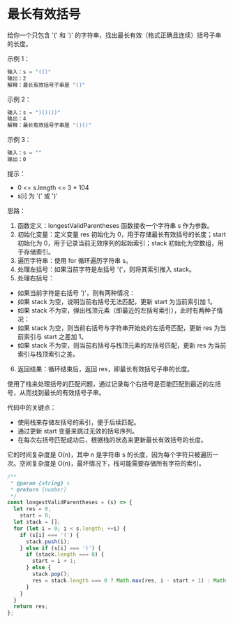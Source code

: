 # 最长有效括号

给你一个只包含 '(' 和 ')' 的字符串，找出最长有效（格式正确且连续）括号子串的长度。

示例 1：

```js
输入：s = "(()"
输出：2
解释：最长有效括号子串是 "()"
```

示例 2：

```js
输入：s = ")()())"
输出：4
解释：最长有效括号子串是 "()()"
```

示例 3：

```js
输入：s = ""
输出：0
```

提示：

- 0 <= s.length <= 3 \* 104
- s[i] 为 '(' 或 ')'

思路：
1. 函数定义：longestValidParentheses 函数接收一个字符串 s 作为参数。
2. 初始化变量：定义变量 res 初始化为 0，用于存储最长有效括号的长度；start 初始化为 0，用于记录当前无效序列的起始索引；stack 初始化为空数组，用于存储索引。
3. 遍历字符串：使用 for 循环遍历字符串 s。
4. 处理左括号：如果当前字符是左括号 '('，则将其索引推入 stack。
5. 处理右括号：
  - 如果当前字符是右括号 ')'，则有两种情况：
  - 如果 stack 为空，说明当前右括号无法匹配，更新 start 为当前索引加 1。
  - 如果 stack 不为空，弹出栈顶元素（即最近的左括号索引），此时有两种子情况：
  - 如果 stack 为空，则当前右括号与字符串开始处的左括号匹配，更新 res 为当前索引与 start 之差加 1。
  - 如果 stack 不为空，则当前右括号与栈顶元素的左括号匹配，更新 res 为当前索引与栈顶索引之差。
6. 返回结果：循环结束后，返回 res，即最长有效括号子串的长度。

使用了栈来处理括号的匹配问题，通过记录每个右括号是否能匹配到最近的左括号，从而找到最长的有效括号子串。

代码中的关键点：

- 使用栈来存储左括号的索引，便于后续匹配。
- 通过更新 start 变量来跳过无效的括号序列。
- 在每次右括号匹配成功后，根据栈的状态来更新最长有效括号的长度。

它的时间复杂度是 O(n)，其中 n 是字符串 s 的长度，因为每个字符只被遍历一次。空间复杂度是 O(n)，最坏情况下，栈可能需要存储所有字符的索引。

```js
/**
 * @param {string} s
 * @return {number}
 */
const longestValidParentheses = (s) => {
  let res = 0,
    start = 0;
  let stack = [];
  for (let i = 0; i < s.length; ++i) {
    if (s[i] === '(') {
      stack.push(i);
    } else if (s[i] === ')') {
      if (stack.length === 0) {
        start = i + 1;
      } else {
        stack.pop();
        res = stack.length === 0 ? Math.max(res, i - start + 1) : Math.max(res, i - stack[stack.length - 1]);
      }
    }
  }
  return res;
};
```
